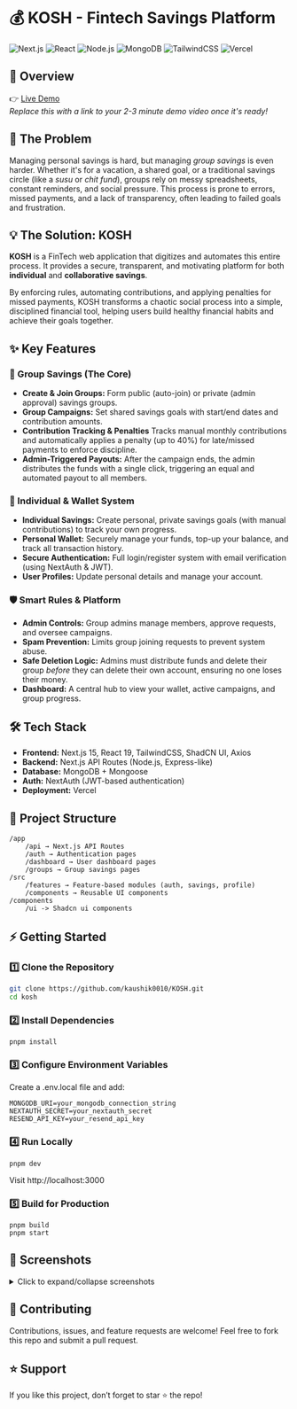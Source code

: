 # 💰 KOSH - Fintech Savings Platform

![Next.js](https://img.shields.io/badge/Next.js-15-black?style=for-the-badge&logo=next.js)
![React](https://img.shields.io/badge/React-19-61DAFB?style=for-the-badge&logo=react)
![Node.js](https://img.shields.io/badge/Node.js-20-339933?style=for-the-badge&logo=node.js)
![MongoDB](https://img.shields.io/badge/MongoDB-8-green?style=for-the-badge&logo=mongodb)
![TailwindCSS](https://img.shields.io/badge/TailwindCSS-4-38B2AC?style=for-the-badge&logo=tailwind-css)
![Vercel](https://img.shields.io/badge/Deployed%20on-Vercel-black?style=for-the-badge&logo=vercel)

## 📖 Overview
👉 [Live Demo](https://kosh-pearl.vercel.app)  
*Replace this with a link to your 2-3 minute demo video once it's ready!*

## 🎯 The Problem

Managing personal savings is hard, but managing *group savings* is even harder. Whether it's for a vacation, a shared goal, or a traditional savings circle (like a *susu* or *chit fund*), groups rely on messy spreadsheets, constant reminders, and social pressure. This process is prone to errors, missed payments, and a lack of transparency, often leading to failed goals and frustration.

## 💡 The Solution: KOSH

**KOSH** is a FinTech web application that digitizes and automates this entire process. It provides a secure, transparent, and motivating platform for both **individual** and **collaborative savings**.

By enforcing rules, automating contributions, and applying penalties for missed payments, KOSH transforms a chaotic social process into a simple, disciplined financial tool, helping users build healthy financial habits and achieve their goals together.



## ✨ Key Features

### 👥 Group Savings (The Core)
* **Create & Join Groups:** Form public (auto-join) or private (admin approval) savings groups.
* **Group Campaigns:** Set shared savings goals with start/end dates and contribution amounts.
* **Contribution Tracking & Penalties** Tracks manual monthly contributions and automatically applies a penalty (up to 40%) for late/missed payments to enforce discipline.
* **Admin-Triggered Payouts:** After the campaign ends, the admin distributes the funds with a single click, triggering an equal and automated payout to all members.

### 👤 Individual & Wallet System
* **Individual Savings:** Create personal, private savings goals (with manual contributions) to track your own progress.
* **Personal Wallet:** Securely manage your funds, top-up your balance, and track all transaction history.
* **Secure Authentication:** Full login/register system with email verification (using NextAuth & JWT).
* **User Profiles:** Update personal details and manage your account.

### 🛡️ Smart Rules & Platform
* **Admin Controls:** Group admins manage members, approve requests, and oversee campaigns.
* **Spam Prevention:** Limits group joining requests to prevent system abuse.
* **Safe Deletion Logic:** Admins must distribute funds and delete their group *before* they can delete their own account, ensuring no one loses their money.
* **Dashboard:** A central hub to view your wallet, active campaigns, and group progress. 



## 🛠️ Tech Stack
- **Frontend:** Next.js 15, React 19, TailwindCSS, ShadCN UI, Axios
- **Backend:** Next.js API Routes (Node.js, Express-like)
- **Database:** MongoDB + Mongoose  
- **Auth:** NextAuth (JWT-based authentication)  
- **Deployment:** Vercel  



## 📂 Project Structure
    /app
        /api → Next.js API Routes
        /auth → Authentication pages
        /dashboard → User dashboard pages
        /groups → Group savings pages
    /src
        /features → Feature-based modules (auth, savings, profile)
        /components → Reusable UI components
    /components 
        /ui -> Shadcn ui components


## ⚡ Getting Started

### 1️⃣ Clone the Repository
```bash
git clone https://github.com/kaushik0010/KOSH.git
cd kosh
```
### 2️⃣ Install Dependencies
```
pnpm install
```
### 3️⃣ Configure Environment Variables

Create a .env.local file and add:
```
MONGODB_URI=your_mongodb_connection_string
NEXTAUTH_SECRET=your_nextauth_secret
RESEND_API_KEY=your_resend_api_key
```

### 4️⃣ Run Locally
```
pnpm dev
```
Visit http://localhost:3000

### 5️⃣ Build for Production
```
pnpm build
pnpm start
```


## 📸 Screenshots

<details>
<summary>Click to expand/collapse screenshots</summary>

### Home Page
<img width="1920" alt="KOSH Home Page" src="https://github.com/user-attachments/assets/d5fbc74c-aecc-4aba-8b28-97a60bc2169e" />

### Register
<img width="1920" alt="register" src="https://github.com/user-attachments/assets/e2bc70e8-b411-4801-aeb6-fd1ad4f86e21" />

### Login
<img width="1920" alt="login" src="https://github.com/user-attachments/assets/76d8bc41-8ccd-4aa4-b209-21d8a0ed89cf" />

### Dashboard
<img width="1920" alt="dashboard" src="https://github.com/user-attachments/assets/bc6486d3-dbf9-425e-b800-b8d3dbaa61ab" />

### Update Profile
<img width="1920" alt="update-profile" src="https://github.com/user-attachments/assets/069b95e5-feec-43c0-b8c5-38f980feeaf7" />

### Individual Savings Plan Creation
<img width="1920" alt="individual savings plan" src="https://github.com/user-attachments/assets/d1268165-f655-4a57-8412-93271bf297ef" />

### All Groups
<img width="1920" alt="all groups" src="https://github.com/user-attachments/assets/708117f9-98ea-49e6-a98d-ebd7e00eb4df" />

### Create Group
<img width="1920" alt="create group" src="https://github.com/user-attachments/assets/aaaabdf7-b6c6-4eef-b76c-950af0c8038d" />

### Group Details
<img width="1920" alt="group-details" src="https://github.com/user-attachments/assets/bbfc409f-22dd-499c-ab19-b3fd7ca864f0" />

### Group Savings Campaign Creation
<img width="1920" alt="create campaign" src="https://github.com/user-attachments/assets/7019218f-ce04-42fe-8ed1-815bd9a39243" />

</details>



## 🤝 Contributing

Contributions, issues, and feature requests are welcome!
Feel free to fork this repo and submit a pull request.



## ⭐ Support

If you like this project, don’t forget to star ⭐ the repo!

